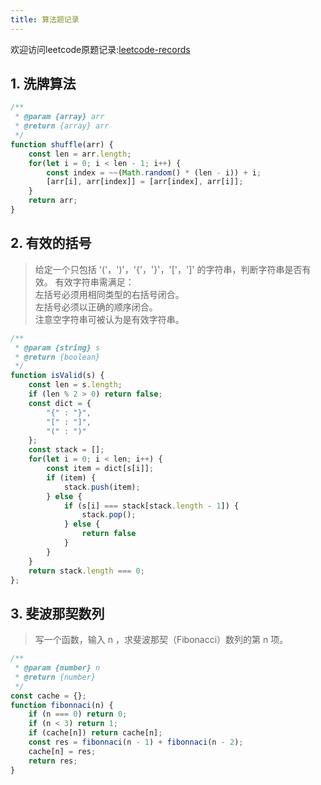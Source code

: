 ```yaml
---
title: 算法题记录
---
```

欢迎访问leetcode原题记录:[leetcode-records](http://xo.silenttt.top/leetcode-records)
<!-- more -->
## 1. 洗牌算法

```js
/**
 * @param {array} arr
 * @return {array} arr
 */
function shuffle(arr) {
    const len = arr.length;
    for(let i = 0; i < len - 1; i++) {
        const index = ~~(Math.random() * (len - i)) + i;
        [arr[i], arr[index]] = [arr[index], arr[i]];
    }
    return arr;
}
```

## 2. 有效的括号
>给定一个只包括 '('，')'，'{'，'}'，'['，']' 的字符串，判断字符串是否有效。 
有效字符串需满足：  
左括号必须用相同类型的右括号闭合。  
左括号必须以正确的顺序闭合。  
注意空字符串可被认为是有效字符串。

```js
/**
 * @param {string} s
 * @return {boolean}
 */
function isValid(s) {
    const len = s.length;
    if (len % 2 > 0) return false;
    const dict = {
        "{" : "}",
        "[" : "]",
        "(" : ")"
    };
    const stack = [];
    for(let i = 0; i < len; i++) {
      	const item = dict[s[i]];
        if (item) {
            stack.push(item);
        } else {
            if (s[i] === stack[stack.length - 1]) {
                stack.pop();
            } else {
                return false
            }
        }
    }
    return stack.length === 0;
};
```
## 3. 斐波那契数列
>写一个函数，输入 n ，求斐波那契（Fibonacci）数列的第 n 项。
```js
/**
 * @param {number} n
 * @return {number}
 */
const cache = {};
function fibonnaci(n) {
    if (n === 0) return 0;
    if (n < 3) return 1;
  	if (cache[n]) return cache[n];
  	const res = fibonnaci(n - 1) + fibonnaci(n - 2);
  	cache[n] = res;
    return res;
}
```
